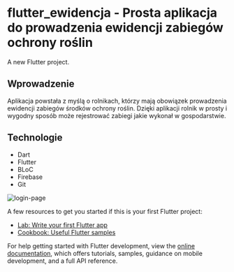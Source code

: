# flutter_ewidencja - Prosta aplikacja do prowadzenia ewidencji zabiegów ochrony roślin

A new Flutter project.

## Wprowadzenie

Aplikacja powstała z myślą o rolnikach, którzy mają obowiązek prowadzenia ewidencji zabiegów środków ochrony roślin. Dzięki aplikacji rolnik w prosty i wygodny sposób może rejestrować zabiegi jakie wykonał w gospodarstwie.

## Technologie

* Dart
* Flutter
* BLoC
* Firebase
* Git

![login-page](https://user-images.githubusercontent.com/120501818/233783927-190cc320-a43a-4030-a6c4-4e29e7845ddf.PNG)



A few resources to get you started if this is your first Flutter project:

- [Lab: Write your first Flutter app](https://docs.flutter.dev/get-started/codelab)
- [Cookbook: Useful Flutter samples](https://docs.flutter.dev/cookbook)

For help getting started with Flutter development, view the
[online documentation](https://docs.flutter.dev/), which offers tutorials,
samples, guidance on mobile development, and a full API reference.
